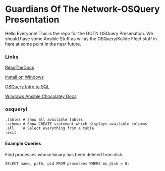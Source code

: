 # Guardians Of The Network-OSQuery Presentation

Hello Everyone!
This is the repo for the GOTN OSQuery Presenation. We should have some Ansible Stuff as wll as the OSQuery/Kolide Fleet 
stuff in here at some point in the near future.

### Links
[ReadTheDocs](https://osquery.readthedocs.io)

[Install on Windows](https://osquery.readthedocs.io/en/stable/installation/install-windows/)

[OSQuery Intro to SQL](https://osquery.readthedocs.io/en/stable/introduction/sql/)

[Windows Ansible Chocolatey Docs](http://docs.ansible.com/ansible/latest/win_package_module.html)

### osqueryi
```
.tables # Show all available tables
.schema # Show CREATE statement which displays available columns
.all    # Select everything from a table
.exit
```
#### Example Queries
Find processes whose binary has been deleted from disk.

`SELECT name, path, pid FROM processes WHERE on_disk = 0;`

